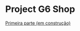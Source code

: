 # Project G6 Shop
<a href="https://mairabrito.github.io/project-g6-shop/" target="_blank"> Primeira parte (em construção) </a>
 
